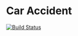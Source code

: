 # Car Accident

[![Build Status](https://app.travis-ci.com/AndreyPolegaev/job4j_car_accident.svg?branch=master)](https://app.travis-ci.com/AndreyPolegaev/job4j_car_accident)
